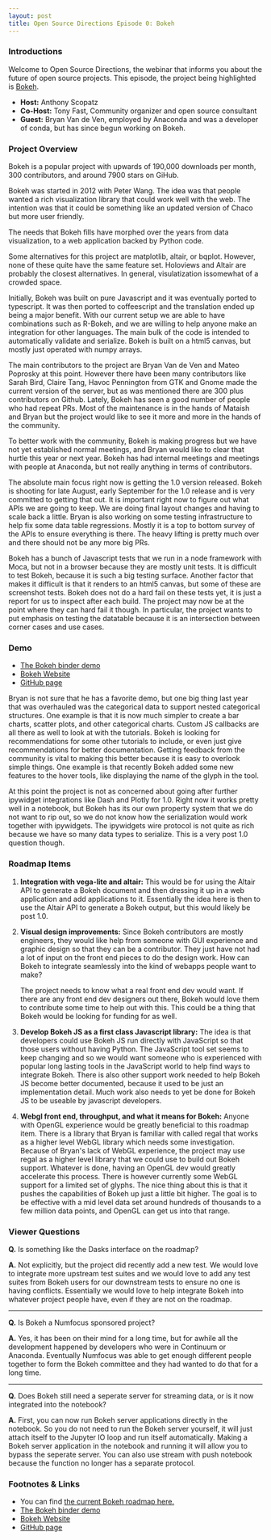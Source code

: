 ```yaml
---
layout: post
title: Open Source Directions Episode 0: Bokeh
---
```


### Introductions

Welcome to Open Source Directions, the webinar that informs you about the future of open source projects.
This episode, the project being highlighted is [Bokeh](https://bokeh.pydata.org).


* **Host:** Anthony Scopatz
* **Co-Host:** Tony Fast, Community organizer and open source consultant
* **Guest:** Bryan Van de Ven, employed by Anaconda and was a developer of conda,
  but has since begun working on Bokeh.

### Project Overview

Bokeh is a popular project with upwards of 190,000 downloads per month,
300 contributors, and around 7900 stars on GiHub.

Bokeh was started in 2012 with Peter Wang. The idea was that people wanted a
rich visualization library that could work well with the web.  The intention
was that it could be something like an updated version of Chaco but more user
friendly.

The needs that Bokeh fills have morphed over the years from data visualization,
to a web application backed by Python code.

Some alternatives for this project are matplotlib, altair, or bqplot. However,
none of these quite have the same feature set. Holoviews and Altair are probably
the closest alternatives. In general, visulatization issomewhat of a crowded space.

Initially, Bokeh was built on pure Javascript and it was eventually ported to
typescript. It was then ported to coffeescript and the translation ended up being
a major benefit. With our current setup we are able to have combinations such
as R-Bokeh, and we are willing to help anyone make an integration for other languages.
The main bulk of the code is intended to automatically validate and serialize.
Bokeh is built on a html5 canvas, but mostly just operated with numpy arrays.

The main contributors to the project are Bryan Van de Ven  and Mateo Poprosky at this point.
However there have been many contributors like Sarah Bird, Claire Tang, Havoc Pennington
from GTK and Gnome made the current version of the server, but as was mentioned there
are 300 plus contributors on Github. Lately, Bokeh has seen a good number of people who
had repeat PRs.  Most of the maintenance is in the hands of Mataish and Bryan but the project
would like to see it more and more in the hands of the community.

To better work with the community, Bokeh is making progress but we have not yet established
normal meetings, and Bryan would like to clear that hurtle this year or next year. Bokeh has
had internal meetings and meetings with people at Anaconda, but not really anything
in terms of contributors.

The absolute main focus right now is getting the 1.0 version released.
Bokeh is shooting for late August, early September for the 1.0 release and
is very committed to getting that out.  It is important right now to figure
out what APIs we are going to keep. We are doing final layout changes and
having to scale back a little.  Bryan is also working on some testing
infrastructure to help fix some data table regressions.  Mostly it is
a top to bottom survey of the APIs to ensure everything is there.
The heavy lifting is pretty much over and there should not be any more big PRs.

Bokeh has a bunch of Javascript tests that we run in a node framework with Moca,
but not in a browser because they are mostly unit tests.  It is difficult to
test Bokeh, because it is such a big testing surface. Another factor that makes
it difficult is that it renders to an html5 canvas, but some of these are
screenshot tests.  Bokeh does not do a hard fail on these tests yet, it is
just a report for us to inspect after each build.  The project may now be
at the point where they can hard fail it though. In particular, the project wants
to put emphasis on testing the datatable because it is an intersection between
corner cases and use cases.

### Demo

* [The Bokeh binder demo](https://mybinder.org/v2/gh/bokeh/bokeh-notebooks/master?filepath=tutorial%2F00%20-%20Introduction%20and%20Setup.ipynb)
* [Bokeh Website](https://bokeh.pydata.org)
* [GitHub page](https://github.com/bokeh/bokeh)

Bryan is not sure that he has a favorite demo, but one big thing last year
that was overhauled was the categorical data to support nested categorical structures.
One example is that it is now much simpler to create a bar charts,
scatter plots, and other categorical charts.  Custom JS callbacks are all there
as well to look at with the tutorials.  Bokeh is looking for recommendations for
some other tutorials to include, or even just give recommendations for better documentation.
Getting feedback from the community is vital to making this better because it is
easy to overlook simple things.  One example is that recently Bokeh added some
new features to the hover tools, like displaying the name of the glyph in the tool.

At this point the project is not as concerned about going after further ipywidget
integrations like Dash and Plotly for 1.0.  Right now it works pretty well in a notebook,
but Bokeh has its our own property system that we do not want to rip out, so we do not
know how the serialization would work together with ipywidgets.  The ipywidgets wire
protocol is not quite as rich because we have so many data types to serialize.
This is a very post 1.0 question though.

### Roadmap Items

1. **Integration with vega-lite and altair:** This would be for using the Altair API to
   generate a Bokeh document and then dressing it up in a web application and add
   applications to it. Essentially the idea here is then to use the Altair API to
   generate a Bokeh output, but this would likely be post 1.0.

2. **Visual design improvements:** Since Bokeh contributors are mostly engineers, they would like help
   from someone with GUI experience and graphic design so that they can be a contributor.
   They just have not had a lot of input on the front end pieces to do the design work.
   How can Bokeh to integrate seamlessly into the kind of webapps people want to make?

   The project needs to know what a real front end dev would want.  If there are any
   front end dev designers out there, Bokeh would love them to contribute some time
   to help out with this. This could be a thing that Bokeh would be looking for funding for as well.

3. **Develop Bokeh JS as a first class Javascript library:** The idea is that
   developers could use Bokeh JS run directly with JavaScript so that those
   users without having Python.  The JavaScript tool set seems to keep changing
   and so we would want someone who is experienced with popular long lasting tools
   in the JavaScript world to help find ways to integrate Bokeh.  There is also other
   support work needed to help Bokeh JS become better documented, because it used to
   be just an implementation detail.  Much work also needs to yet be done for
   Bokeh JS to be useable by javascript developers.

4. **Webgl front end, throughput, and what it means for Bokeh:** Anyone with OpenGL
   experience would be greatly beneficial to this roadmap item. There is a library
   that Bryan is familiar with called regal that works as a higher level WebGL
   library which needs some investigation.  Because of Bryan's lack of WebGL experience,
   the project may use regal as a higher level library that we could use to build out
   Bokeh support.  Whatever is done, having an OpenGL dev would greatly accelerate
   this process.  There is however currently some WebGL support for a limited set
   of glyphs. The nice thing about this is that it pushes the capabilities of Bokeh
   up just a little bit higher. The goal is to be effective with a mid level data
   set around hundreds of thousands to a few million data points, and OpenGL can
   get us into that range.

### Viewer Questions

**Q.** Is something like the Dasks interface on the roadmap?

**A.** Not explicitly, but the project did recently add a new test. We would love
to integrate more upstream test suites and we would love to add any test suites
from Bokeh users for our downstream tests to ensure no one is having conflicts.
Essentially we would love to help integrate Bokeh into whatever project people
have, even if they are not on the roadmap.

---

**Q.** Is Bokeh a Numfocus sponsored project?

**A.** Yes, it has been on their mind for a long time, but for awhile all the development
happened by developers who were in Continuum or Anaconda. Eventually Numfocus was
able to get enough different people together to form the Bokeh committee and they
had wanted to do that for a long time.

---

**Q.** Does Bokeh still need a seperate server for streaming data, or is it now integrated into the notebook?

**A.** First, you can now run Bokeh server applications directly in the notebook. So you do not need
to run the Bokeh server yourself, it will just attach itself to the Jupyter IO loop and run
itself automatically.  Making a Bokeh server application in the notebook and running it will
allow you to bypass the seperate server.  You can also use stream with push notebook because
the function no longer has a separate protocol.

### Footnotes & Links

* You can find [the current Bokeh roadmap here.](www.quansight.com/projects)
* [The Bokeh binder demo](https://mybinder.org/v2/gh/bokeh/bokeh-notebooks/master?filepath=tutorial%2F00%20-%20Introduction%20and%20Setup.ipynb)
* [Bokeh Website](https://bokeh.pydata.org)
* [GitHub page](https://github.com/bokeh/bokeh)
